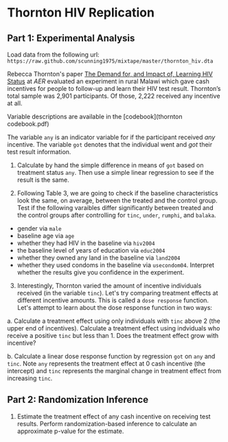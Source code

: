 # Thornton HIV Replication

## Part 1: Experimental Analysis

Load data from the following url: `https://raw.github.com/scunning1975/mixtape/master/thornton_hiv.dta`

Rebecca Thornton's paper [The Demand for, and Impact of, Learning HIV Status](https://www.rebeccathornton.net/wp-content/uploads/2019/08/Thornton-AER2008.pdf) at *AER* evaluated an experiment in rural Malawi which gave cash incentives for people to follow-up and learn their HIV test result. Thornton’s total sample was 2,901 participants. Of those, 2,222 received any incentive at all. 

Variable descriptions are available in the [codebook](thornton codebook.pdf)


The variable `any` is an indicator variable for if the participant received *any* incentive. The variable `got` denotes that the individual went and *got* their test result information.

1. Calculate by hand the simple difference in means of `got` based on treatment status `any`. Then use a simple linear regression to see if the result is the same.

2. Following Table 3, we are going to check if the baseline characteristics look the same, on average, between the treated and the control group. Test if the following varaibles differ significantly between treated and the control groups after controlling for `tinc`, `under`, `rumphi`, and `balaka`. 

- gender via `male` 
- baseline age via `age` 
- whether they had HIV in the baseline via `hiv2004`
- the baseline level of years of education via `educ2004`
- whether they owned any land in the baseline via `land2004`
- whether they used condoms in the baseline via `usecondom04`. 
Interpret whether the results give you confidence in the experiment.


3. Interestingly, Thornton varied the amount of incentive individuals received (in the variable `tinc`). Let's try comparing treatment effects at different incentive amounts. This is called a `dose response` function. Let's attempt to learn about the dose response function in two ways:

  a. Calculate a treatment effect using only individuals with `tinc` above 2 (the upper end of incentives). Calculate a treatment effect using indviduals who receive a positive `tinc` but less than 1. Does the treatment effect grow with incentive?

  b. Calculate a linear dose response function by regression `got` on `any` and `tinc`. Note `any` represents the treatment effect at 0 cash incentive (the intercept) and `tinc` represents the marginal change in treatment effect from increasing `tinc`. 




## Part 2: Randomization Inference

1. Estimate the treatment effect of any cash incentive on receiving test results. Perform randomization-based inference to calculate an approximate p-value for the estimate.
